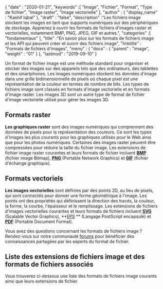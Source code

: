 {
  "date" : "2020-01-21",
  "keywords" :[ "Image", "Fichier", "Format", "Type de fichier", "Image raster", "Image vectorielle" ],
  "author" : {
    "display_name" : "Kashif Iqbal"
},
  "draft" : "false",
  "description" :"Les fichiers image stockent les images en tant que supports numériques sur des périphériques de stockage. Apprenez à ouvrir les formats de fichiers d'images raster et vectorielles, notamment BMP, PNG, JPEG, GIF et autres.",
  "categories" :[ "fondamentaux" ],
  "title" :"En savoir plus sur les formats de fichiers image et les API qui peuvent créer et ouvrir des fichiers image",
  "linktitle" : "Formats de fichiers d'images",
  "menu" : {
    "docs" : {
      "parent" : "image",
      "weight" : "01"
}
},
  "lastmod" : "2019-09-10"
}

Un format de fichier image est une méthode standard pour organiser et stocker des images sur des appareils tels que des ordinateurs, des tablettes et des smartphones. Les images numériques stockent les données d'image dans une grille bidimensionnelle de pixels où chaque pixel est une représentation de la couleur en termes de nombre de bits. Les types de fichiers image sont classés en formats d'image vectorielle et en formats d'image raster. Les images 3D sont un autre type de format de fichier d'image vectorielle utilisé pour gérer les images 3D.

## Formats raster ##

**Les graphiques raster** sont des images numériques qui comprennent des données de pixels pour la représentation des couleurs. Ce sont les types d'images les plus courants pour les graphiques utilisés pour le Web ainsi que pour les photos numériques. Certaines des images raster peuvent être compressées pour réduire la taille du fichier image. Les extensions de fichier image raster courantes et leurs formats de fichier incluent **[BMP](/fr/image/bmp/)** (fichier image Bitmap), **[PNG](/fr/image/png/)** (Portable Network Graphics) et **[GIF](/fr/image/gif/)** (fichier d'échange graphique).

## Formats vectoriels ##

**Les images vectorielles** sont définies par des points 2D, au lieu de pixels, qui sont connectés pour donner une forme géométrique à l'image. Les points ont des propriétés qui définissent la direction des tracés, la couleur, la forme, la courbe, l'épaisseur et le remplissage. Les extensions de fichiers d'images vectorielles courantes et leurs formats de fichiers incluent **[SVG](/fr/page-description-language/svg/)** (Scalable Vector Graphics), **[EPS](/fr/page-description-language/eps/) ** (Langage PostScript encapsulé) et **[PDF](/fr/pdf/)** (Portable Document Format).

Vous avez des questions concernant les formats de fichiers image ? Rendez-vous sur notre communauté [forums](https://forum.fileformat.com/c/image/9) pour bénéficier des connaissances partagées par les experts du format de fichier.

## Liste des extensions de fichiers image et des formats de fichiers associés
Vous trouverez ci-dessous une liste des formats de fichiers image courants ainsi que leurs extensions de fichier.

